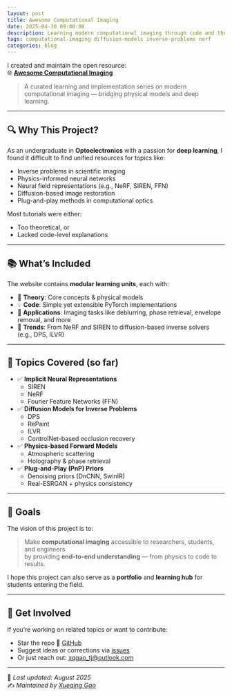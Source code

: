 ```yaml
---
layout: post
title: Awesome Computational Imaging
date: 2025-04-30 09:00:00
description: Learning modern computational imaging through code and theory
tags: computational-imaging diffusion-models inverse-problems nerf
categories: blog
---
```


I created and maintain the open resource:  
🌐 **[Awesome Computational Imaging](https://tensor2023.github.io/Awesome-Computational-Imaging/index.html)**

> A curated learning and implementation series on modern computational imaging — bridging physical models and deep learning.

---

## 🔍 Why This Project?

As an undergraduate in **Optoelectronics** with a passion for **deep learning**, I found it difficult to find unified resources for topics like:

- Inverse problems in scientific imaging
- Physics-informed neural networks
- Neural field representations (e.g., NeRF, SIREN, FFN)
- Diffusion-based image restoration
- Plug-and-play methods in computational optics

Most tutorials were either:
- Too theoretical, or
- Lacked code-level explanations

---

## 📚 What’s Included

The website contains **modular learning units**, each with:

- 📖 **Theory**: Core concepts & physical models  
- 💡 **Code**: Simple yet extensible PyTorch implementations  
- 🧪 **Applications**: Imaging tasks like deblurring, phase retrieval, envelope removal, and more  
- 🧵 **Trends**: From NeRF and SIREN to diffusion-based inverse solvers (e.g., DPS, ILVR)

---

## 🧩 Topics Covered (so far)

- ✅ **Implicit Neural Representations**
  - SIREN
  - NeRF
  - Fourier Feature Networks (FFN)
- ✅ **Diffusion Models for Inverse Problems**
  - DPS
  - RePaint
  - ILVR
  - ControlNet-based occlusion recovery
- ✅ **Physics-based Forward Models**
  - Atmospheric scattering
  - Holography & phase retrieval
- ✅ **Plug-and-Play (PnP) Priors**
  - Denoising priors (DnCNN, SwinIR)
  - Real-ESRGAN + physics consistency

---

## 🌟 Goals

The vision of this project is to:

> Make **computational imaging** accessible to researchers, students, and engineers  
> by providing **end-to-end understanding** — from physics to code to results.

I hope this project can also serve as a **portfolio** and **learning hub** for students entering the field.

---

## 💬 Get Involved

If you’re working on related topics or want to contribute:

- Star the repo 🌟 [GitHub](https://github.com/tensor2023)
- Suggest ideas or corrections via [issues](https://github.com/tensor2023/Awesome-Computational-Imaging/issues)
- Or just reach out: [xqgao_tj@outlook.com](mailto:xqgao_tj@outlook.com)

---

📌 _Last updated: August 2025_  
✍️ _Maintained by [Xueqing Gao](https://tensor2023.github.io/)_
